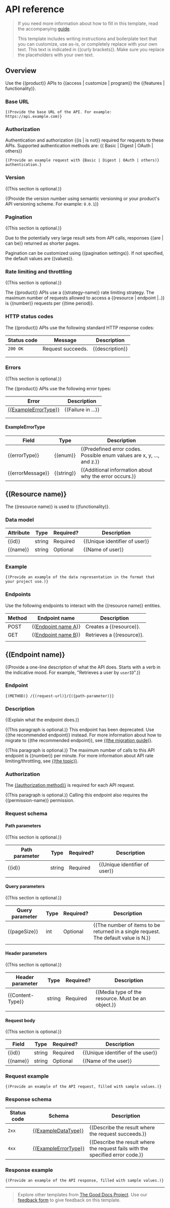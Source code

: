 # API reference

> If you need more information about how to fill in this template, read the accompanying [guide](https://gitlab.com/tgdp/templates/-/blob/v1.2.0/api-reference/guide_api-reference.md).
>
> This template includes writing instructions and boilerplate text that you can customize, use as-is, or completely replace with your own text. This text is indicated in {(curly brackets)}. Make sure you replace the placeholders with your own text.

## Overview

Use the {(product)} APIs to {(access | customize | program)} the {(features | functionality)}.

### Base URL

```text
{(Provide the base URL of the API. For example: https://api.example.com)}
```

### Authorization

Authentication and authorization {(is | is not)} required for requests to these APIs. Supported authentication methods are:
{( Basic | Digest | OAuth | others)}

```text
{(Provide an example request with {Basic | Digest | OAuth | others)} authentication.}
```

### Version

{(This section is optional.)}

{(Provide the version number using semantic versioning or your product's API versioning scheme. For example: `0.0.1`)}

### Pagination

{(This section is optional.)}

Due to the potentially very large result sets from API calls, responses {(are | can be)} returned as shorter pages.

Pagination can be customized using {(pagination settings)}. If not specified, the default values are {(values)}.

### Rate limiting and throttling

{(This section is optional.)}

The {(product)} APIs use a {(strategy-name)} rate limiting strategy. The maximum number of requests allowed to access a {(resource | endpoint |..)} is {(number)} requests per {(time period)}.

### HTTP status codes

The {(product)} APIs use the following standard HTTP response codes:

| Status code | Message           | Description   |
|-------------|-------------------|---------------|
| `200 OK`    | Request succeeds. | {(description)} |
|             |                   |               |
|             |                   |               |

### Errors

{(This section is optional.)}

The {(product)} APIs use the following error types:

| Error                                   | Description      |
|-----------------------------------------|------------------|
| [{(ExampleErrorType)}](#exampleerrortype) | {(Failure in ...)} |
|                                         |                  |
|                                         |                  |

#### ExampleErrorType

| Field          | Type     | Description                                      |
|----------------|----------|--------------------------------------------------|
| {(errorType)}    | {(enum)}   | {(Predefined error codes. Possible enum values are x, y, ..., and z.)} |
| {(errorMessage)} | {(string)} | {(Additional information about why the error occurs.)} |

## {(Resource name)}

The {(resource name)} is used to {(functionality)}.

### Data model

| Attribute | Type   | Required? | Description                  |
|-----------|--------|-----------|------------------------------|
| {(id)}      | string | Required  | {(Unique identifier of user)}  |
| {(name)}    | string | Optional  | {(Name of user)}               |
|           |        |           |                              |

### Example

```text
{(Provide an example of the data representation in the format that your project use.)}
```

### Endpoints

Use the following endpoints to interact with the {(resource name)} entities.

| Method | Endpoint name                            | Description             |
|--------|------------------------------------------|-------------------------|
| POST   | {([Endpoint name A](#link_to_endpoint_a))} | Creates a {(resource)}.  |
| GET    | {([Endpoint name B](#link_to_endpoint_b))} | Retrieves a {(resource)}. |
|        |                                          |                         |

## {(Endpoint name)}

{(Provide a one-line description of what the API does. Starts with a verb in the indicative mood. For example, "Retrieves a user by `userID`".)}

### Endpoint

```text
{(METHOD)} /{(request-url)}/{({path-parameter)}}
```

### Description

{(Explain what the endpoint does.)}

{(This paragraph is optional.)} This endpoint has been deprecated. Use {(the recommended endpoint)} instead. For more information about how to migrate to {(the recommended endpoint)}, see [{(the migration guide)}](#link).

{(This paragraph is optional.)} The maximum number of calls to this API endpoint is {(number)} per minute. For more information about API rate limiting/throttling, see [{(the topic)}](#example).

### Authorization

The [{(authorization method)}](#authorization) is required for each API request.

{(This paragraph is optional.)} Calling this endpoint also requires the {(permission-name)} permission.

### Request schema

#### Path parameters

{(This section is optional.)}

| Path parameter | Type   | Required? | Description                  |
|----------------|--------|-----------|------------------------------|
| {(id)}           | string | Required  | {(Unique identifier of user)}  |
|                |        |           |                              |

#### Query parameters

{(This section is optional.)}

| Query parameter | Type | Required? | Description                             |
|-----------------|------|-----------|-----------------------------------------|
| {(pageSize)}      | int  | Optional  | {(The number of items to be returned in a single request. The default value is N.)} |
|                 |      |           |                                         |

#### Header parameters

{(This section is optional.)}

| Header parameter | Type   | Required? | Description                          |
|------------------|--------|-----------|--------------------------------------|
| {(Content-Type)}   | string | Required  | {(Media type of the resource. Must be an object.)} |
|                  |        |           |                                      |

#### Request body

{(This section is optional.)}

| Field  | Type   | Required? | Description                      |
|--------|--------|-----------|----------------------------------|
| {(id)}   | string | Required  | {(Unique identifier of the user)}  |
| {(name)} | string | Optional  | {(Name of the user)}               |

### Request example

```text
{(Provide an example of the API request, filled with sample values.)}
```

### Response schema

| Status code | Schema                                  | Description          |
|-------------|-----------------------------------------|----------------------|
| `2xx`       | [{(ExampleDataType)}](#data-model)        | {(Describe the result where the request succeeds.)} |
| `4xx`       | [{(ExampleErrorType)}](#exampleerrortype) | {(Describe the result where the request fails with the specified error code.)} |

### Response example

```text
{(Provide an example of the API response, filled with sample values.)}
```

---

> Explore other templates from [The Good Docs Project](https://thegooddocsproject.dev/). Use our [feedback form](https://thegooddocsproject.dev/feedback/?template=API%20reference) to give feedback on this template.

